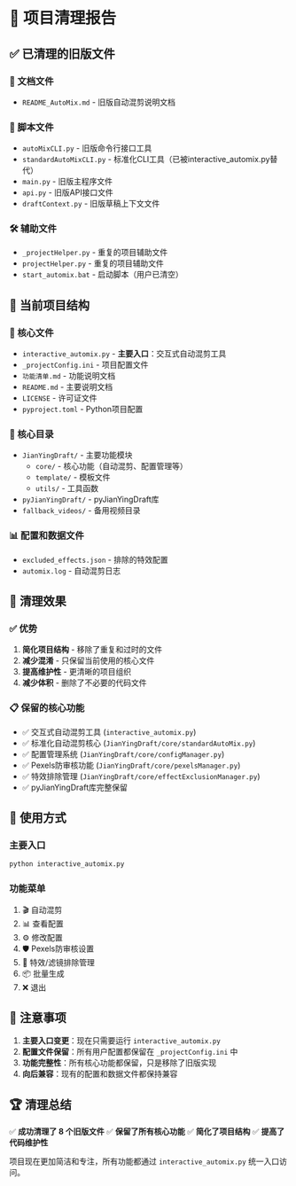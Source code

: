 # 🧹 项目清理报告

## ✅ 已清理的旧版文件

### 📄 文档文件
- `README_AutoMix.md` - 旧版自动混剪说明文档

### 🔧 脚本文件
- `autoMixCLI.py` - 旧版命令行接口工具
- `standardAutoMixCLI.py` - 标准化CLI工具（已被interactive_automix.py替代）
- `main.py` - 旧版主程序文件
- `api.py` - 旧版API接口文件
- `draftContext.py` - 旧版草稿上下文文件

### 🛠️ 辅助文件
- `_projectHelper.py` - 重复的项目辅助文件
- `projectHelper.py` - 重复的项目辅助文件
- `start_automix.bat` - 启动脚本（用户已清空）

## 📁 当前项目结构

### 🎯 核心文件
- `interactive_automix.py` - **主要入口**：交互式自动混剪工具
- `_projectConfig.ini` - 项目配置文件
- `功能清单.md` - 功能说明文档
- `README.md` - 主要说明文档
- `LICENSE` - 许可证文件
- `pyproject.toml` - Python项目配置

### 📂 核心目录
- `JianYingDraft/` - 主要功能模块
  - `core/` - 核心功能（自动混剪、配置管理等）
  - `template/` - 模板文件
  - `utils/` - 工具函数
- `pyJianYingDraft/` - pyJianYingDraft库
- `fallback_videos/` - 备用视频目录

### 📊 配置和数据文件
- `excluded_effects.json` - 排除的特效配置
- `automix.log` - 自动混剪日志

## 🎯 清理效果

### ✅ 优势
1. **简化项目结构** - 移除了重复和过时的文件
2. **减少混淆** - 只保留当前使用的核心文件
3. **提高维护性** - 更清晰的项目组织
4. **减少体积** - 删除了不必要的代码文件

### 📋 保留的核心功能
- ✅ 交互式自动混剪工具 (`interactive_automix.py`)
- ✅ 标准化自动混剪核心 (`JianYingDraft/core/standardAutoMix.py`)
- ✅ 配置管理系统 (`JianYingDraft/core/configManager.py`)
- ✅ Pexels防审核功能 (`JianYingDraft/core/pexelsManager.py`)
- ✅ 特效排除管理 (`JianYingDraft/core/effectExclusionManager.py`)
- ✅ pyJianYingDraft库完整保留

## 🚀 使用方式

### 主要入口
```bash
python interactive_automix.py
```

### 功能菜单
1. 🎬 自动混剪
2. 📊 查看配置
3. ⚙️ 修改配置
4. 🛡️ Pexels防审核设置
5. 🚫 特效/滤镜排除管理
6. 📦 批量生成
7. ❌ 退出

## 📝 注意事项

1. **主要入口变更**：现在只需要运行 `interactive_automix.py`
2. **配置文件保留**：所有用户配置都保留在 `_projectConfig.ini` 中
3. **功能完整性**：所有核心功能都保留，只是移除了旧版实现
4. **向后兼容**：现有的配置和数据文件都保持兼容

## 🏆 清理总结

✅ **成功清理了 8 个旧版文件**
✅ **保留了所有核心功能**
✅ **简化了项目结构**
✅ **提高了代码维护性**

项目现在更加简洁和专注，所有功能都通过 `interactive_automix.py` 统一入口访问。
